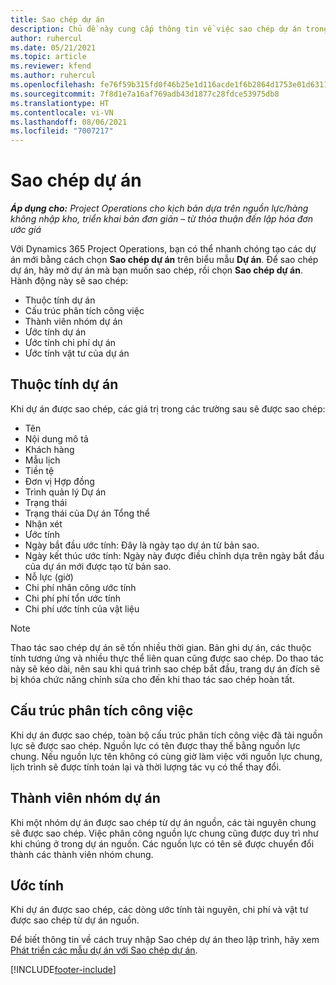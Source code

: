 ```yaml
---
title: Sao chép dự án
description: Chủ đề này cung cấp thông tin về việc sao chép dự án trong Dynamics 365 Project Operations.
author: ruhercul
ms.date: 05/21/2021
ms.topic: article
ms.reviewer: kfend
ms.author: ruhercul
ms.openlocfilehash: fe76f59b315fd0f46b25e1d116acde1f6b2864d1753e01d6311ea93ae7d116fc
ms.sourcegitcommit: 7f8d1e7a16af769adb43d1877c28fdce53975db8
ms.translationtype: HT
ms.contentlocale: vi-VN
ms.lasthandoff: 08/06/2021
ms.locfileid: "7007217"
---
```

# <a name="copy-a-project"></a>Sao chép dự án

_**Áp dụng cho:** Project Operations cho kịch bản dựa trên nguồn lực/hàng không nhập kho, triển khai bản đơn giản – từ thỏa thuận đến lập hóa đơn ước giá_

Với Dynamics 365 Project Operations, bạn có thể nhanh chóng tạo các dự án mới bằng cách chọn **Sao chép dự án** trên biểu mẫu **Dự án**. Để sao chép dự án, hãy mở dự án mà bạn muốn sao chép, rồi chọn **Sao chép dự án**. Hành động này sẽ sao chép:

- Thuộc tính dự án 
- Cấu trúc phân tích công việc
- Thành viên nhóm dự án
- Ước tính dự án
- Ước tính chi phí dự án
- Ước tính vật tư của dự án

## <a name="project-properties"></a>Thuộc tính dự án

Khi dự án được sao chép, các giá trị trong các trường sau sẽ được sao chép:

- Tên
- Nội dung mô tả
- Khách hàng
- Mẫu lịch
- Tiền tệ
- Đơn vị Hợp đồng
- Trình quản lý Dự án
- Trạng thái
- Trạng thái của Dự án Tổng thể
- Nhận xét
- Ước tính
- Ngày bắt đầu ước tính: Đây là ngày tạo dự án từ bản sao.
- Ngày kết thúc ước tính: Ngày này được điều chỉnh dựa trên ngày bắt đầu của dự án mới được tạo từ bản sao.
- Nỗ lực (giờ)
- Chi phí nhân công ước tính
- Chi phí phí tổn ước tính
- Chi phí ước tính của vật liệu

> [!NOTE]
> Thao tác sao chép dự án sẽ tốn nhiều thời gian. Bản ghi dự án, các thuộc tính tương ứng và nhiều thực thể liên quan cũng được sao chép. Do thao tác này sẽ kéo dài, nên sau khi quá trình sao chép bắt đầu, trang dự án đích sẽ bị khóa chức năng chỉnh sửa cho đến khi thao tác sao chép hoàn tất.

## <a name="work-breakdown-structure"></a>Cấu trúc phân tích công việc

Khi dự án được sao chép, toàn bộ cấu trúc phân tích công việc đã tải nguồn lực sẽ được sao chép. Nguồn lực có tên được thay thế bằng nguồn lực chung. Nếu nguồn lực tên không có cùng giờ làm việc với nguồn lực chung, lịch trình sẽ được tính toán lại và thời lượng tác vụ có thể thay đổi.

## <a name="project-team-members"></a>Thành viên nhóm dự án

Khi một nhóm dự án được sao chép từ dự án nguồn, các tài nguyên chung sẽ được sao chép. Việc phân công nguồn lực chung cũng được duy trì như khi chúng ở trong dự án nguồn. Các nguồn lực có tên sẽ được chuyển đổi thành các thành viên nhóm chung.

## <a name="estimates"></a>Ước tính

Khi dự án được sao chép, các dòng ước tính tài nguyên, chi phí và vật tư được sao chép từ dự án nguồn. 

Để biết thông tin về cách truy nhập Sao chép dự án theo lập trình, hãy xem [Phát triển các mẫu dự án với Sao chép dự án](dev-copy-project.md).


[!INCLUDE[footer-include](../includes/footer-banner.md)]
